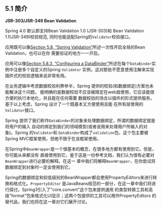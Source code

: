 ## 5.1 简介

**JSR-303/JSR-349 Bean Validation**

Spring 4.0 默认即支持Bean Validation 1.0 (JSR-303)和 Bean Validation 1.1(JSR-349)校验规范, 同时也能适配Spring的`Validator`校验接口。

应用既可以像[Section 5.8, “Spring Validation”](http://docs.spring.io/spring/docs/5.0.0.M4/spring-framework-reference/htmlsingle/#validation-beanvalidation)所述一次性开启全局的Bean Validation，也可以在你 需要验证的地方一一开启。


应用可以像[Section 5.8.3, “Configuring a DataBinder”](http://docs.spring.io/spring/docs/5.0.0.M4/spring-framework-reference/htmlsingle/#validation-binder)所述在每个`DataBinder`实例中注册多个自定义的Spring `Validator` 实例，这对那些不愿意使用注解来实现插件式的校验逻辑来说非常有用。

在业务逻辑中考虑数据校验利弊参半，Spring 提供的校验(和数据绑定)方案也未能解决这个问题。 能明确的是数据校验不应该被限定在web层使用，它应该能很方便的执行本地化，并且能在任何需要 数据校验的场合以插件的形式提供服务。基于以上考虑，Spring 设计了一个既基本又方便使用且能 在所有层使用的`Validator`接口。

Spring 提供了我们称作`DataBinder`的对象来处理数据绑定，所谓的数据绑定就是将用户的输入 自动的绑定到我们的领域模型(或者说用来处理用户所输入的对象)。Spring 的`Validator`和 `DataBinder`构成了`validation`包，这个包主要被Spring MVC框架使用，但绝不限于在该框架使用。

在Spring中`BeanWrapper`是一个很基本的概念，在很多地方都有使用到它。但是，你可能从来都没有 直接使用到它。鉴于这是一份参考文档，我们认为很有必要对`BeanWrapper`进行必要的解释。在这一 章中我们将解释`BeanWrapper`，在你尝试将数据绑定到对象时一定会使用到它。

Spring的数据绑定和较低级别的BeanWrapper都会使用PropertyEditors来进行转换和格式化。`PropertyEditor` 是JavaBeans规范的一部分，在这一章中我们将进行探讨。Spring3引入了"core.convert"这个包来提供通用 的类型转换工具和高级"format"包来格式化UI显示；这两个包提供的工具可以用作PropertyEditors 的替代品，我们也将在这一章对它们展开讨论。